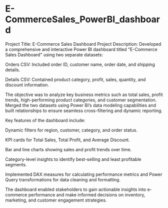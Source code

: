 # E-CommerceSales_PowerBI_dashboard

Project Title: E-Commerce Sales Dashboard
Project Description:
Developed a comprehensive and interactive Power BI dashboard titled "E-Commerce Sales Dashboard" using two separate datasets:

Orders CSV: Included order ID, customer name, order date, and shipping details.

Details CSV: Contained product category, profit, sales, quantity, and discount information.

The objective was to analyze key business metrics such as total sales, profit trends, high-performing product categories, and customer segmentation. Merged the two datasets using Power BI’s data modeling capabilities and built relationships to ensure seamless cross-filtering and dynamic reporting.

Key features of the dashboard include:

Dynamic filters for region, customer, category, and order status.

KPI cards for Total Sales, Total Profit, and Average Discount.

Bar and line charts showing sales and profit trends over time.

Category-level insights to identify best-selling and least profitable segments.

Implemented DAX measures for calculating performance metrics and Power Query transformations for data cleaning and formatting.

The dashboard enabled stakeholders to gain actionable insights into e-commerce performance and make informed decisions on inventory, marketing, and customer engagement strategies.
